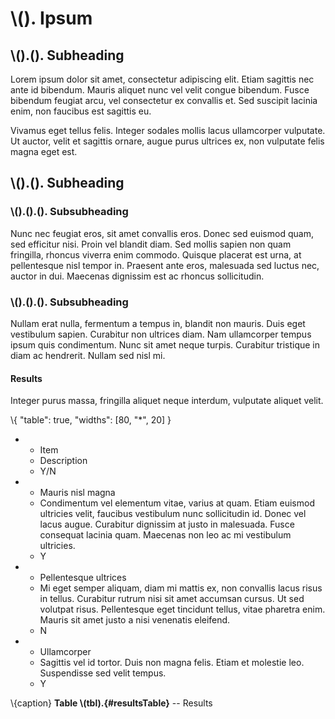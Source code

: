 # \\(). Ipsum

## \\().(). Subheading

Lorem ipsum dolor sit amet, consectetur adipiscing elit. Etiam sagittis nec ante id bibendum. Mauris aliquet nunc vel velit congue bibendum. Fusce bibendum feugiat arcu, vel consectetur ex convallis et. Sed suscipit lacinia enim, non faucibus est sagittis eu.

Vivamus eget tellus felis. Integer sodales mollis lacus ullamcorper vulputate. Ut auctor, velit et sagittis ornare, augue purus ultrices ex, non vulputate felis magna eget est.

## \\().(). Subheading

### \\().().(). Subsubheading

Nunc nec feugiat eros, sit amet convallis eros. Donec sed euismod quam, sed efficitur nisi. Proin vel blandit diam. Sed mollis sapien non quam fringilla, rhoncus viverra enim commodo. Quisque placerat est urna, at pellentesque nisl tempor in. Praesent ante eros, malesuada sed luctus nec, auctor in dui. Maecenas dignissim est ac rhoncus sollicitudin.

### \\().().(). Subsubheading

Nullam erat nulla, fermentum a tempus in, blandit non mauris. Duis eget vestibulum sapien. Curabitur non ultrices diam. Nam ullamcorper tempus ipsum quis condimentum. Nunc sit amet neque turpis. Curabitur tristique in diam ac hendrerit. Nullam sed nisl mi.

#### Results

Integer purus massa, fringilla aliquet neque interdum, vulputate aliquet velit.

\\{ "table": true, "widths": [80, "*", 20] }
- - Item
  - Description
  - Y/N
- - Mauris nisl magna
  - Condimentum vel elementum vitae, varius at quam. Etiam euismod ultricies velit, faucibus vestibulum nunc sollicitudin id. Donec vel lacus augue. Curabitur dignissim at justo in malesuada. Fusce consequat lacinia quam. Maecenas non leo ac mi vestibulum ultricies.
  - Y
- - Pellentesque ultrices
  - Mi eget semper aliquam, diam mi mattis ex, non convallis lacus risus in tellus. Curabitur rutrum nisi sit amet accumsan cursus. Ut sed volutpat risus. Pellentesque eget tincidunt tellus, vitae pharetra enim. Mauris sit amet justo a nisi venenatis eleifend.
  - N
- - Ullamcorper
  - Sagittis vel id tortor. Duis non magna felis. Etiam et molestie leo. Suspendisse sed velit tempus.
  - Y

\\{caption}
**Table \\(tbl).{#resultsTable}** -- Results
